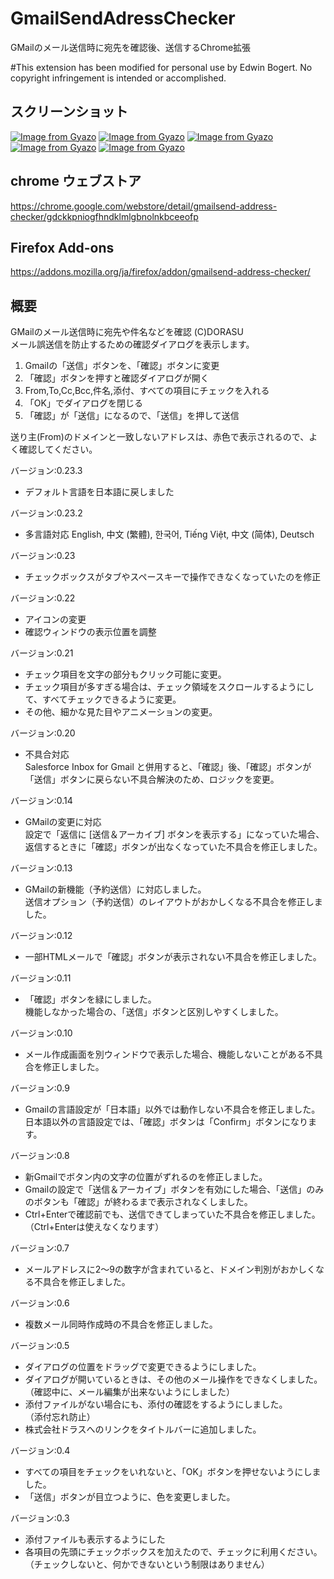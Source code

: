 # GmailSendAdressChecker
GMailのメール送信時に宛先を確認後、送信するChrome拡張

#This extension has been modified for personal use by Edwin Bogert. No copyright infringement is intended or accomplished.

## スクリーンショット
[![Image from Gyazo](https://i.gyazo.com/45531e2e48c6074d3c0a51b28f925168.png)](https://gyazo.com/45531e2e48c6074d3c0a51b28f925168)
[![Image from Gyazo](https://i.gyazo.com/4efed341dc98d8ebe40b062e28c8717b.png)](https://gyazo.com/4efed341dc98d8ebe40b062e28c8717b)
[![Image from Gyazo](https://i.gyazo.com/ee98ddd7fce900f70166bf00ece585f4.png)](https://gyazo.com/ee98ddd7fce900f70166bf00ece585f4)
[![Image from Gyazo](https://i.gyazo.com/297135e60081e9ec6ed253bf5717b810.png)](https://gyazo.com/297135e60081e9ec6ed253bf5717b810)
[![Image from Gyazo](https://i.gyazo.com/8af5483f98090a2be5a25ae91285cc81.png)](https://gyazo.com/8af5483f98090a2be5a25ae91285cc81)

## chrome ウェブストア
 https://chrome.google.com/webstore/detail/gmailsend-address-checker/gdckkpniogfhndklmlgbnolnkbceeofp

## Firefox Add-ons
 https://addons.mozilla.org/ja/firefox/addon/gmailsend-address-checker/


## 概要
GMailのメール送信時に宛先や件名などを確認 (C)DORASU  
メール誤送信を防止するための確認ダイアログを表示します。  
  
1. Gmailの「送信」ボタンを、「確認」ボタンに変更
2. 「確認」ボタンを押すと確認ダイアログが開く
3. From,To,Cc,Bcc,件名,添付、すべての項目にチェックを入れる
4. 「OK」でダイアログを閉じる
5. 「確認」が「送信」になるので、「送信」を押して送信
  
送り主(From)のドメインと一致しないアドレスは、赤色で表示されるので、よく確認してください。

バージョン:0.23.3
* デフォルト言語を日本語に戻しました

バージョン:0.23.2
* 多言語対応
   English, 中文 (繁體), 한국어, Tiếng Việt, 中文 (简体), Deutsch  

バージョン:0.23
* チェックボックスがタブやスペースキーで操作できなくなっていたのを修正

バージョン:0.22
* アイコンの変更
* 確認ウィンドウの表示位置を調整

バージョン:0.21
* チェック項目を文字の部分もクリック可能に変更。
* チェック項目が多すぎる場合は、チェック領域をスクロールするようにして、すべてチェックできるように変更。
* その他、細かな見た目やアニメーションの変更。

バージョン:0.20
* 不具合対応  
  Salesforce Inbox for Gmail と併用すると、「確認」後、「確認」ボタンが「送信」ボタンに戻らない不具合解決のため、ロジックを変更。 

バージョン:0.14 
* GMailの変更に対応  
  設定で「返信に [送信＆アーカイブ] ボタンを表示する」になっていた場合、返信するときに「確認」ボタンが出なくなっていた不具合を修正しました。

バージョン:0.13  
* GMailの新機能（予約送信）に対応しました。  
  送信オプション（予約送信）のレイアウトがおかしくなる不具合を修正しました。

バージョン:0.12  
* 一部HTMLメールで「確認」ボタンが表示されない不具合を修正しました。

バージョン:0.11  
* 「確認」ボタンを緑にしました。  
  機能しなかった場合の、「送信」ボタンと区別しやすくしました。
  
バージョン:0.10  
* メール作成画面を別ウィンドウで表示した場合、機能しないことがある不具合を修正しました。  

バージョン:0.9  
* Gmailの言語設定が「日本語」以外では動作しない不具合を修正しました。 
  日本語以外の言語設定では、「確認」ボタンは「Confirm」ボタンになります。
  
バージョン:0.8  
* 新Gmailでボタン内の文字の位置がずれるのを修正しました。  
* Gmailの設定で「送信＆アーカイブ」ボタンを有効にした場合、「送信」のみのボタンも「確認」が終わるまで表示されなくしました。  
* Ctrl+Enterで確認前でも、送信できてしまっていた不具合を修正しました。  
  （Ctrl+Enterは使えなくなります）  
  
バージョン:0.7  
* メールアドレスに2～9の数字が含まれていると、ドメイン判別がおかしくなる不具合を修正しました。  
  
バージョン:0.6  
* 複数メール同時作成時の不具合を修正しました。  
  
バージョン:0.5  
* ダイアログの位置をドラッグで変更できるようにしました。  
* ダイアログが開いているときは、その他のメール操作をできなくしました。   
  （確認中に、メール編集が出来ないようにしました）  
* 添付ファイルがない場合にも、添付の確認をするようにしました。  
  （添付忘れ防止）  
* 株式会社ドラスへのリンクをタイトルバーに追加しました。  
  
バージョン:0.4  
* すべての項目をチェックをいれないと、「OK」ボタンを押せないようにしました。  
* 「送信」ボタンが目立つように、色を変更しました。  
  
バージョン:0.3  
* 添付ファイルも表示するようにした  
* 各項目の先頭にチェックボックスを加えたので、チェックに利用ください。  
  （チェックしないと、何かできないという制限はありません）  
